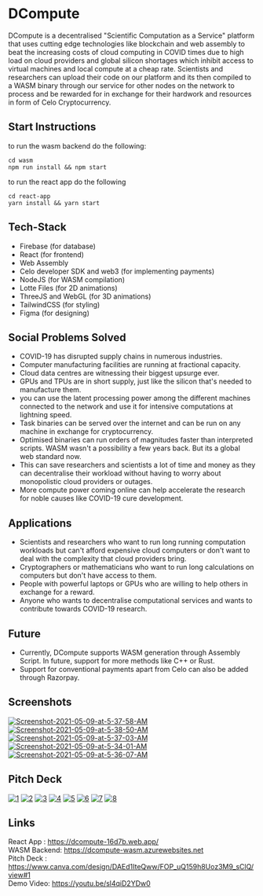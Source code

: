 # DCompute

DCompute is a decentralised "Scientific Computation as a Service" platform that uses cutting edge technologies like blockchain and web assembly to beat the increasing costs of cloud computing in COVID times due to high load on cloud providers and global silicon shortages which inhibit access to virtual machines and local compute at a cheap rate. Scientists and researchers can upload their code on our platform and its then compiled to a WASM binary through our service for other nodes on the network to process and be rewarded for in exchange for their hardwork and resources in form of Celo Cryptocurrency.

## Start Instructions

to run the wasm backend do the following:

```
cd wasm
npm run install && npm start
```

to run the react app do the following

```
cd react-app
yarn install && yarn start
```

## Tech-Stack

- Firebase (for database)
- React (for frontend)
- Web Assembly
- Celo developer SDK and web3 (for implementing payments)
- NodeJS (for WASM compilation)
- Lotte Files (for 2D animations)
- ThreeJS and WebGL (for 3D animations)
- TailwindCSS (for styling)
- Figma (for designing)

## Social Problems Solved

- COVID-19 has disrupted supply chains in numerous industries.
- Computer manufacturing facilities are running at fractional capacity.
- Cloud data centres are witnessing their biggest upsurge ever.
- GPUs and TPUs are in short supply, just like the silicon that's needed to manufacture them.
- you can use the latent processing power among the different machines connected to the network and use it for intensive computations at lightning speed.
- Task binaries can be served over the internet and can be run on any machine in exchange for cryptocurrency.
- Optimised binaries can run orders of magnitudes faster than interpreted scripts. WASM wasn't a possibility a few years back. But its a global web standard now.
- This can save researchers and scientists a lot of time and money as they can decentralise their workload without having to worry about monopolistic cloud providers or outages.
- More compute power coming online can help accelerate the research for noble causes like COVID-19 cure development.

## Applications

- Scientists and researchers who want to run long running computation workloads but can't afford expensive cloud computers or don't want to deal with the complexity that cloud providers bring.
- Cryptographers or mathematicians who want to run long calculations on computers but don't have access to them.
- People with powerful laptops or GPUs who are willing to help others in exchange for a reward.
- Anyone who wants to decentralise computational services and wants to contribute towards COVID-19 research.

## Future

- Currently, DCompute supports WASM generation through Assembly Script. In future, support for more methods like C++ or Rust.
- Support for conventional payments apart from Celo can also be added through Razorpay.

## Screenshots
<a href="https://ibb.co/sVfHrym"><img src="https://i.ibb.co/x7kHQJC/Screenshot-2021-05-09-at-5-37-58-AM.png" alt="Screenshot-2021-05-09-at-5-37-58-AM" border="0"></a>
<a href="https://ibb.co/Jz3w5TF"><img src="https://i.ibb.co/tbLT86P/Screenshot-2021-05-09-at-5-38-50-AM.png" alt="Screenshot-2021-05-09-at-5-38-50-AM" border="0"></a>
<a href="https://ibb.co/5RxVxqp"><img src="https://i.ibb.co/DRgng3c/Screenshot-2021-05-09-at-5-37-03-AM.png" alt="Screenshot-2021-05-09-at-5-37-03-AM" border="0"></a>
<a href="https://ibb.co/JtLYGDt"><img src="https://i.ibb.co/4tybXht/Screenshot-2021-05-09-at-5-34-01-AM.png" alt="Screenshot-2021-05-09-at-5-34-01-AM" border="0"></a>
<a href="https://ibb.co/3FKnpH2"><img src="https://i.ibb.co/WzCLk1Z/Screenshot-2021-05-09-at-5-36-07-AM.png" alt="Screenshot-2021-05-09-at-5-36-07-AM" border="0"></a>

## Pitch Deck
<a href="https://ibb.co/HChXvNL"><img src="https://i.ibb.co/2SZ5280/1.png" alt="1" ></a>
<a href="https://ibb.co/jRVMsLd"><img src="https://i.ibb.co/16sqj93/2.png" alt="2" ></a>
<a href="https://ibb.co/C6rbK9s"><img src="https://i.ibb.co/3vJpmFY/3.png" alt="3" ></a>
<a href="https://ibb.co/521jPhB"><img src="https://i.ibb.co/d7fpR4G/4.png" alt="4" ></a>
<a href="https://ibb.co/nbnXFMM"><img src="https://i.ibb.co/Dt8BZff/5.png" alt="5" ></a>
<a href="https://ibb.co/HB7GH0m"><img src="https://i.ibb.co/JmnrsNX/6.png" alt="6" ></a>
<a href="https://ibb.co/r7C0Wt4"><img src="https://i.ibb.co/cgG3mvD/7.png" alt="7" ></a>
<a href="https://ibb.co/dtcb8Ck"><img src="https://i.ibb.co/5k9Ybps/8.png" alt="8" ></a>

## Links

React App : <a href="https://dcompute-16d7b.web.app/">https://dcompute-16d7b.web.app/</a><br/>
WASM Backend: <a href="https://dcompute-wasm.azurewebsites.net">https://dcompute-wasm.azurewebsites.net</a><br/>
Pitch Deck : <a href="https://www.canva.com/design/DAEd1IteQww/FOP_uQ159h8Uoz3M9_sClQ/view#1">https://www.canva.com/design/DAEd1IteQww/FOP_uQ159h8Uoz3M9_sClQ/view#1</a><br/>
Demo Video: <a href="https://youtu.be/sl4qiD2YDw0">https://youtu.be/sl4qiD2YDw0</a>
